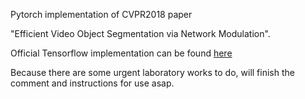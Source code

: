 Pytorch implementation of CVPR2018 paper

"Efficient Video Object Segmentation via Network Modulation".

Official Tensorflow implementation can be found [here](https://github.com/linjieyangsc/video_seg)

Because there are some urgent laboratory works to do, 
will finish the comment and instructions for use asap.


